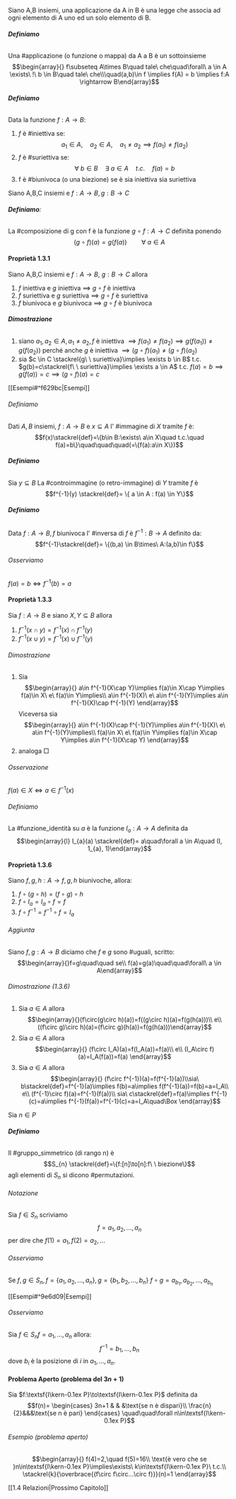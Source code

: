 Siano A,B insiemi, una applicazione da A in B è una legge che associa ad ogni elemento di A uno ed un solo elemento di B.

###### **Definiamo**
Una #applicazione (o funzione o mappa) da A a B è un sottoinsieme 
$$\begin{array}{}
	f\subseteq A\times B\quad tale\ che\quad\forall\ a \in A \exists\ !\ b \in B\quad tale\ che\\\quad(a,b)\in f
	\implies f(A) = b \implies f:A \rightarrow B\end{array}$$
###### **Definiamo**
Data la funzione $f:A \rightarrow B$:
1) $f$ è #iniettiva se:
$$a_{1} \in A,\quad a_{2} \in A,\quad a_{1} \not = a_{2} \implies f(a_{1}) \not = f(a_{2})$$
2) $f$ è #suriettiva se:
$$\forall\ b\in B\quad\exists\ a \in A\quad t.c.\quad f(a)=b$$
3) f è #biunivoca (o una biezione) se è sia iniettiva sia suriettiva


Siano A,B,C insiemi e $f:A\to B,g:B\to C$
###### **Definiamo**:
La #composizione di g con f è la funzione $g\ \circ\  f:A\to C$ definita ponendo 
$$(g \circ f)(a)=g(f(a))\quad\quad\forall\ a\in A$$
#### Proprietà 1.3.1
Siano A,B,C insiemi e $f:A\to B,\ g:B\to C$ allora
1) $f$ iniettiva e $g$ iniettiva $\implies$ $g\circ f$ è iniettiva
2) $f$ suriettiva e $g$ suriettiva $\implies$ $g\circ f$ è suriettiva 
3) $f$ biunivoca e $g$ biunivoca $\implies$ $g\circ f$ è biunivoca 

###### **Dimostrazione**
1) siano $a_{1},a_{2}\in A, a_{1} \neq a_{2}, f$ è iniettiva $\implies f(a_{1}) \neq f(a_{2}) \implies g(f(a_{1})) \neq g(f(a_{2}))$ perché anche $g$ è iniettiva $\implies (g \circ f)(a_{1}) \neq (g \circ f)(a_{2})$  
2) sia $c \in C \stackrel{g\ \ suriettiva}\implies \exists b \in B$ t.c. $g(b)=c\stackrel{f\ \ suriettiva}\implies \exists a \in A$ t.c. $f(a)=b \implies g(f(a))=c \implies (g \circ f)(a)= c$

[[Esempi#^f629bc|Esempi]]
###### Definiamo
Dati $A, B$ insiemi, $f:A \to B$ e  $x \subseteq A$ l' #immagine di $X$ tramite $f$ è: $$f(x)\stackrel{def}=\{b\in B:\exists\ a\in X\quad t.c.\quad f(a)=b\}\quad\quad\quad(=\{f(a):a\in X\})$$
###### **Definiamo**
Sia $y \subseteq B$
La #controimmagine (o retro-immagine) di $Y$ tramite $f$ è 
$$f^{-1}(y) \stackrel{def}= \{ a \in A : f(a) \in Y\}$$
###### **Definiamo**
Data $f:A\to B, f$ biunivoca l' #inversa di $f$ è $f^{-1}:B \to A$ definito da:
$$f^{-1}\stackrel{def}= \{(b,a) \in B\times\ A:(a,b)\in f\}$$
###### Osserviamo
$f(a)=b \iff f^{-1}(b)= a$

#### Proprietà 1.3.3
Sia $f:A\to B$ e siano $X,Y \subseteq B$ allora
1) $f^{-1}(x \cap y) = f^{-1}(x)\cap f^{-1}(y)$
2) $f^{-1}(x \cup y)=f^{-1}(x)\cup f^{-1}(y)$

###### Dimostrazione
1) Sia $$\begin{array}{}
	a\in f^{-1}(X\cap Y)\implies f(a)\in X\cap Y\implies f(a)\in X\ e\ f(a)\in Y\implies\\
    a\in f^{-1}(X)\ e\ a\in f^{-1}(Y)\implies a\in f^{-1}(X)\cap f^{-1}(Y)
   \end{array}$$
Viceversa sia 
$$\begin{array}{}
		a\in f^{-1}(X)\cap f^{-1}(Y)\implies a\in f^{-1}(X)\ e\ a\in f^{-1}(Y)\implies\\
		f(a)\in X\ e\ f(a)\in Y\implies f(a)\in X\cap Y\implies a\in f^{-1}(X\cap Y)
	\end{array}$$
2) analoga $\Box$  
 
###### Osservazione
$f(a)\in X \iff a \in f^{-1}(x)$

###### Definiamo
La #funzione_identità su $a$ è la funzione $I_{a}: A \to A$ definita da
$$\begin{array}{l}
I_{a}(a) \stackrel{def}= a\quad\forall a \in A\quad
(I, 1_{a}, 1)\end{array}$$
#### Proprietà 1.3.6
Siano $f,g,h: A \to f,g,h$ biunivoche, allora:
1) $f \circ (g \circ h) = (f \circ g) \circ h$ 
2) $f \circ I_{a} = I_{a} \circ f = f$
3) $f \circ f^{-1} =f^{-1} \circ f= I_{a}$ 

###### Aggiunta
Siano $f, g: A \to B$ diciamo che $f$ e $g$ sono #uguali, scritto:
$$\begin{array}{}f=g\quad\quad se\\
f(a)=g(a)\quad\quad\forall\ a \in A\end{array}$$
###### Dimostrazione (1.3.6)
1) Sia $a \in A$ allora $$\begin{array}{}(f\circ(g\circ h)(a))=f((g\circ h)(a)=f(g(h(a)))\\
   e\\
   ((f\circ g)\circ h)(a)=(f\circ g)(h(a))=f(g(h(a)))\end{array}$$
2) Sia $a \in A$ allora $$\begin{array}{}
   (f\circ I_A)(a)=f(I_A(a))=f(a)\\
   e\\
   (I_A\circ f)(a)=I_A(f(a))=f(a)
   \end{array}$$
3) Sia $a \in A$ allora $$\begin{array}{}
   (f\circ f^{-1})(a)=f(f^{-1}(a))\\sia\ b\stackrel{def}=f^{-1}(a)\implies f(b)=a\implies f(f^{-1}(a))=f(b)=a=I_A\\
   e\\
   (f^{-1}\circ f)(a)=f^{-1}(f(a))\\ sia\ c\stackrel{def}=f(a)\implies f^{-1}(c)=a\implies f^{-1}(f(a))=f^{-1}(c)=a=I_A\quad\Box
   \end{array}$$


Sia $n \in P$
###### **Definiamo**
Il #gruppo_simmetrico (di rango n) è $$S_{n} \stackrel{def}=\{f:[n]\to[n]:f\ \ biezione\}$$
agli elementi di $S_{n}$ si dicono #permutazioni.

###### Notazione
Sia $f \in S_{n}$ scriviamo$$f=a_{1},a_{2},...,a_{n}$$
per dire che $f(1)= a_{1}, f(2)=a_{2},...$

###### Osserviamo
Se $f,g \in S_{n}, f=\{a_{1},a_{2},...,a_{n}\} ,g=\{ b_{1},b_{2},...,b_{n}\}$
$f \circ g = a_{b_{1}},a_{b_{2}},...,a_{b_{n}}$

[[Esempi#^9e6d09|Esempi]]
###### Osserviamo
Sia $f \in S_{n} f=a_{1},...,a_{n}$ allora:$$f^{-1}= b_{1},...,b_{n}$$
dove $b_{i}$ è la posizione di $i$ in $a_{1},...,a_{n}$.

#### Problema Aperto (problema del $3n+1$)
Sia $f:\textsf{I\kern-0.1ex P}\to\textsf{I\kern-0.1ex P}$ definita da$$f(n)=
	\begin{cases}
	3n+1 & & &\text{se n è dispari}\\
	\frac{n}{2}&&&\text{se n è pari}
\end{cases}
\quad\quad\forall n\in\textsf{I\kern-0.1ex P}$$

###### Esempio (problema aperto)
$$\begin{array}{}
	f(4)=2,\quad f(5)=16\\
	\text{è vero che se }n\in\textsf{I\kern-0.1ex P}\implies\exists\ k\in\textsf{I\kern-0.1ex P}\ t.c.\\
	\stackrel{k}{\overbrace{(f\circ f\circ...\circ f)}}(n)=1
\end{array}$$

[[1.4 Relazioni|Prossimo Capitolo]]